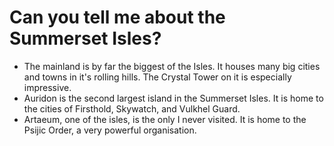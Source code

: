 # Can you tell me about the Summerset Isles?
- The mainland is by far the biggest of the Isles. It houses many big cities and towns in it's rolling hills. The Crystal Tower on it is especially impressive.
- Auridon is the second largest island in the Summerset Isles. It is home to the cities of Firsthold, Skywatch, and Vulkhel Guard.
- Artaeum, one of the isles, is the only I never visited. It is home to the Psijic Order, a very powerful organisation.
